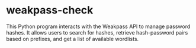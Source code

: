# weakpass-check
This Python program interacts with the Weakpass API to manage password hashes. It allows users to search for hashes, retrieve hash-password pairs based on prefixes, and get a list of available wordlists.
